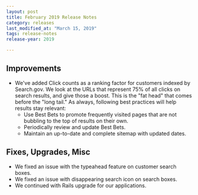 ```yaml
---
layout: post
title: February 2019 Release Notes
category: releases
last_modified_at: "March 15, 2019"
tags: release-notes
release-year: 2019

---
```


## Improvements

* We've added Click counts as a ranking factor for customers indexed by Search.gov. We look at the URLs that represent 75% of all clicks on search results, and give those a boost. This is the "fat head" that comes before the "long tail." As always, following best practices will help results stay relevant:
  * Use Best Bets to promote frequently visited pages that are not bubbling to the top of results on their own.
  * Periodically review and update Best Bets.
  * Maintain an up-to-date and complete sitemap with updated <lastmod> dates.

## Fixes, Upgrades, Misc

* We fixed an issue with the typeahead feature on customer search boxes.
* We fixed an issue with disappearing search icon on search boxes.
* We continued with Rails upgrade for our applications.
